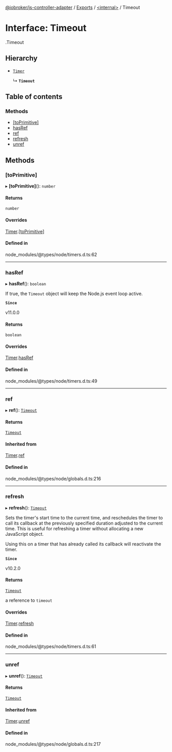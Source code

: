 [@iobroker/js-controller-adapter](../README.md) / [Exports](../modules.md) / [<internal\>](../modules/internal_.md) / Timeout

# Interface: Timeout

[<internal>](../modules/internal_.md).Timeout

## Hierarchy

- [`Timer`](internal_.Timer.md)

  ↳ **`Timeout`**

## Table of contents

### Methods

- [[toPrimitive]](internal_.Timeout.md#[toprimitive])
- [hasRef](internal_.Timeout.md#hasref)
- [ref](internal_.Timeout.md#ref)
- [refresh](internal_.Timeout.md#refresh)
- [unref](internal_.Timeout.md#unref)

## Methods

### [toPrimitive]

▸ **[toPrimitive]**(): `number`

#### Returns

`number`

#### Overrides

[Timer](internal_.Timer.md).[[toPrimitive]](internal_.Timer.md#[toprimitive])

#### Defined in

node_modules/@types/node/timers.d.ts:62

___

### hasRef

▸ **hasRef**(): `boolean`

If true, the `Timeout` object will keep the Node.js event loop active.

**`Since`**

v11.0.0

#### Returns

`boolean`

#### Overrides

[Timer](internal_.Timer.md).[hasRef](internal_.Timer.md#hasref)

#### Defined in

node_modules/@types/node/timers.d.ts:49

___

### ref

▸ **ref**(): [`Timeout`](internal_.Timeout.md)

#### Returns

[`Timeout`](internal_.Timeout.md)

#### Inherited from

[Timer](internal_.Timer.md).[ref](internal_.Timer.md#ref)

#### Defined in

node_modules/@types/node/globals.d.ts:216

___

### refresh

▸ **refresh**(): [`Timeout`](internal_.Timeout.md)

Sets the timer's start time to the current time, and reschedules the timer to
call its callback at the previously specified duration adjusted to the current
time. This is useful for refreshing a timer without allocating a new
JavaScript object.

Using this on a timer that has already called its callback will reactivate the
timer.

**`Since`**

v10.2.0

#### Returns

[`Timeout`](internal_.Timeout.md)

a reference to `timeout`

#### Overrides

[Timer](internal_.Timer.md).[refresh](internal_.Timer.md#refresh)

#### Defined in

node_modules/@types/node/timers.d.ts:61

___

### unref

▸ **unref**(): [`Timeout`](internal_.Timeout.md)

#### Returns

[`Timeout`](internal_.Timeout.md)

#### Inherited from

[Timer](internal_.Timer.md).[unref](internal_.Timer.md#unref)

#### Defined in

node_modules/@types/node/globals.d.ts:217
